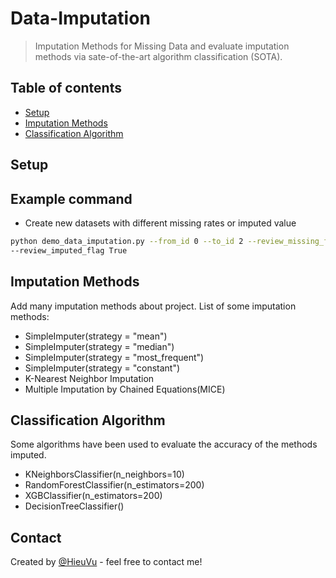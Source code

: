 # Data-Imputation
>Imputation Methods for Missing Data and evaluate imputation methods via sate-of-the-art algorithm classification (SOTA).

## Table of contents
* [Setup](#setup)
* [Imputation Methods](#imputation-methods)
* [Classification Algorithm](#classification-algorithm)

## Setup

## Example command
* Create new datasets with different missing rates or imputed value
```bash
python demo_data_imputation.py --from_id 0 --to_id 2 --review_missing_flag True 
--review_imputed_flag True
```

## Imputation Methods
Add many imputation methods about project. List of some imputation methods:
* SimpleImputer(strategy = "mean")
* SimpleImputer(strategy = "median")
* SimpleImputer(strategy = "most_frequent")
* SimpleImputer(strategy = "constant")
* K-Nearest Neighbor Imputation
* Multiple Imputation by Chained Equations(MICE)

## Classification Algorithm
Some algorithms have been used to evaluate the accuracy of the methods imputed.
* KNeighborsClassifier(n_neighbors=10)
* RandomForestClassifier(n_estimators=200)
* XGBClassifier(n_estimators=200)
* DecisionTreeClassifier()


## Contact
Created by [@HieuVu](https://github.com/mrtrunghieu1) - feel free to contact me!


